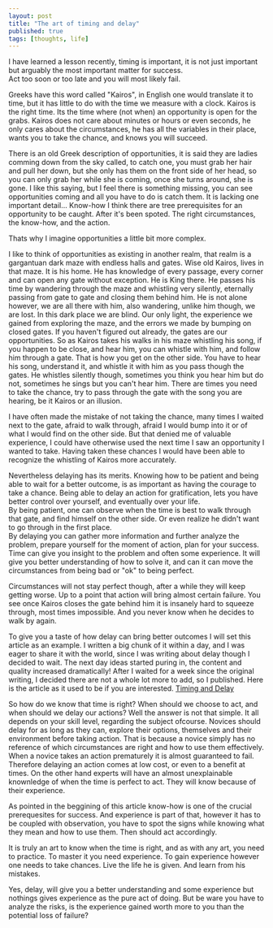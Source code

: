 ```yaml
---
layout: post
title: "The art of timing and delay"
published: true
tags: [thoughts, life]
---
```


I have learned a lesson recently, timing is important, it is not just important but arguably the most important matter for success.  
Act too soon or too late and you will most likely fail.

Greeks have this word called "Kairos", in English one would translate it to time, but it has little to do with the time we measure
with a clock. Kairos is the right time. Its the time where (not when) an opportunity is open for the grabs.
Kairos does not care about minutes or hours or even seconds, he only cares about the circumstances, he has all the variables in their place,
wants you to take the chance, and knows you will succeed.

There is an old Greek description of opportunities, it is said they are ladies comming down from the sky called, to catch one, you must grab her hair
and pull her down, but she only has them on the front side of her head, so you can only grab her while she is coming, once she turns around, she is gone.
I like this saying, but I feel there is something missing, you can see opportunities coming and all you have to do is catch them.
It is lacking one important detail... Know-how
I think there are tree prerequisites for an opportunity to be caught. After it's been spoted.
The right circumstances, the know-how, and the action.

Thats why I imagine opportunities a little bit more complex.

I like to think of opportunities as existing in another realm, that realm is a gargantuan dark maze with endless halls and gates.
Wise old Kairos, lives in that maze. It is his home. He has knowledge of every passage, every corner and can open any gate without exception. He is King there.
He passes his time by wandering through the maze and whistling very silently, eternally passing from gate to gate and closing them behind him.
He is not alone however, we are all there with him, also wandering, unlike him though, we are lost.
In this dark place we are blind. Our only light, the experience we gained from exploring the maze, and the errors we made by bumping on closed gates.
If you haven't figured out already, the gates are our opportunities. So as Kairos takes his walks in his maze whistling
his song, if you happen to be close, and hear him, you can whistle with him, and follow him through a gate. That is how you get on the other side.
You have to hear his song, understand it, and whistle it with him as you pass though the gates.
He whistles silently though, sometimes you think you hear him but do not, sometimes he sings but you can't hear him.
There are times you need to take the chance, try to pass through the gate with the song you are hearing, be it Kairos or an illusion.

I have often made the mistake of not taking the chance, many times I waited next to the gate,
afraid to walk through, afraid I would bump into it or of what I would find on the other side.
But that denied me of valuable experience, I could have otherwise used the next time I saw an opportunity I wanted to take.
Having taken these chances I would have been able to recognize the whistling of Kairos more accurately.

Nevertheless delaying has its merits. Knowing how to be patient and being able to wait for a better outcome, is as important as having the courage to take a chance.
Being able to delay an action for gratification, lets you have better control over yourself, and eventually over your life.  
By being patient, one can observe when the time is best to walk through that gate, and find himself on the other side.
Or even realize he didn't want to go through in the first place.  
By delaying you can gather more information and further analyze the problem, prepare yourself for the moment of action, plan for your success.
Time can give you insight to the problem and often some experience. It will give you better understanding of how to solve it, and can it can move the circumstances from being bad or "ok" to being perfect.

Circumstances will not stay perfect though, after a while they will keep getting worse. Up to a point that action will bring almost certain failure.
You see once Kairos closes the gate behind him it is insanely hard to squeeze through, most times impossible.
And you never know when he decides to walk by again.

To give you a taste of how delay can bring better outcomes I will set this article as an example.
I written a big chunk of it within a day, and I was eager to share it with the world, since I was writing about delay though
I decided to wait. The next day ideas started puring in, the content and quality increased dramatically!
After I waited for a week since the original writing, I decided there are not a whole lot more to add, so I published.
Here is the article as it used to be if you are interested. [Timing and Delay](https://github.com/vasspilka/vasspilka.github.io/blob/f9ac0019d9bdf4a7db2bfbbbf17ee29b10525c4f/_posts/2015-04-20-the-art-of-timing-and-delay.markdown)

So how do we know that time is right? When should we choose to act, and when should we delay our actions?
Well the answer is not that simple. It all depends on your skill level, regarding the subject ofcourse.
Novices should delay for as long as they can, explore their options, themselves and their environment before taking action.
That is because a novice simply has no reference of which circumstances are right and how to use them effectively. When a novice takes an action
prematurely it is almost guaranteed to fail. Therefore delaying an action comes at low cost, or even to a benefit at times.
On the other hand experts will have an almost unexplainable knownledge of when the time is perfect to act. They will know because of their experience.

As pointed in the beggining of this article know-how is one of the crucial prerequesites for success.
And experience is part of that, however it has to be coupled with observation, you have to spot the
signs while knowing what they mean and how to use them. Then should act accordingly.

It is truly an art to know when the time is right, and as with any art, you need to practice. To master it you need experience.
To gain experience however one needs to take chances. Live the life he is given. And learn from his mistakes.

Yes, delay, will give you a better understanding and some experience but nothings gives experience as the pure act of doing.
But be ware you have to analyze the risks, is the experience gained worth more to you than the potential loss of failure?
